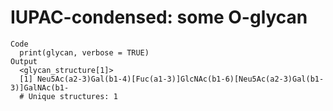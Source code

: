 # IUPAC-condensed: some O-glycan

    Code
      print(glycan, verbose = TRUE)
    Output
      <glycan_structure[1]>
      [1] Neu5Ac(a2-3)Gal(b1-4)[Fuc(a1-3)]GlcNAc(b1-6)[Neu5Ac(a2-3)Gal(b1-3)]GalNAc(b1-
      # Unique structures: 1

